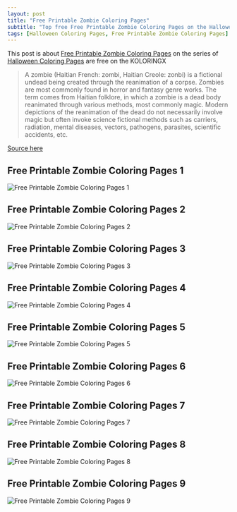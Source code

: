 ```yaml
---
layout: post
title: "Free Printable Zombie Coloring Pages"
subtitle: "Top free Free Printable Zombie Coloring Pages on the Halloween Coloring Pages at koloringx.xyz "
tags: [Halloween Coloring Pages, Free Printable Zombie Coloring Pages]
---
```

This post is about [Free Printable Zombie Coloring Pages](http://koloringx.xyz/blog/Free-Printable-Zombie-Coloring-Pages) on the series of [Halloween Coloring Pages](http://koloringx.xyz) are free on the KOLORINGX
> A zombie (Haitian French: zombi, Haitian Creole: zonbi) is a fictional undead being created through the reanimation of a corpse. Zombies are most commonly found in horror and fantasy genre works. The term comes from Haitian folklore, in which a zombie is a dead body reanimated through various methods, most commonly magic. Modern depictions of the reanimation of the dead do not necessarily involve magic but often invoke science fictional methods such as carriers, radiation, mental diseases, vectors, pathogens, parasites, scientific accidents, etc.

[Source here](https://en.wikipedia.org/wiki/Zombie)
## Free Printable Zombie Coloring Pages 1
![Free Printable Zombie Coloring Pages 1](http://koloringx.xyz/Halloween-Coloring-Pages/Free-Printable-Zombie-Coloring-Pages%20(1).png)

<script async src="https://pagead2.googlesyndication.com/pagead/js/adsbygoogle.js"></script> <!-- Koloringx --> 
 <ins class="adsbygoogle"  
   style="display:block"   
  data-ad-client="ca-pub-6753140515841889"   
  data-ad-slot="2585677186"  
   data-ad-format="auto"  
   data-full-width-responsive="true"></ins> 
 <script>  
   (adsbygoogle = window.adsbygoogle || []).push({}); 
 </script>

## Free Printable Zombie Coloring Pages 2
![Free Printable Zombie Coloring Pages 2](http://koloringx.xyz/Halloween-Coloring-Pages/Free-Printable-Zombie-Coloring-Pages%20(2).png)
## Free Printable Zombie Coloring Pages 3
![Free Printable Zombie Coloring Pages 3](http://koloringx.xyz/Halloween-Coloring-Pages/Free-Printable-Zombie-Coloring-Pages%20(3).png)
## Free Printable Zombie Coloring Pages 4
![Free Printable Zombie Coloring Pages 4](http://koloringx.xyz/Halloween-Coloring-Pages/Free-Printable-Zombie-Coloring-Pages%20(4).png)
## Free Printable Zombie Coloring Pages 5
![Free Printable Zombie Coloring Pages 5](http://koloringx.xyz/Halloween-Coloring-Pages/Free-Printable-Zombie-Coloring-Pages%20(5).png)

<script async src="https://pagead2.googlesyndication.com/pagead/js/adsbygoogle.js"></script> <!-- Koloringx --> 
 <ins class="adsbygoogle"  
   style="display:block"   
  data-ad-client="ca-pub-6753140515841889"   
  data-ad-slot="2585677186"  
   data-ad-format="auto"  
   data-full-width-responsive="true"></ins> 
 <script>  
   (adsbygoogle = window.adsbygoogle || []).push({}); 
 </script>

## Free Printable Zombie Coloring Pages 6
![Free Printable Zombie Coloring Pages 6](http://koloringx.xyz/Halloween-Coloring-Pages/Free-Printable-Zombie-Coloring-Pages%20(6).png)
## Free Printable Zombie Coloring Pages 7
![Free Printable Zombie Coloring Pages 7](http://koloringx.xyz/Halloween-Coloring-Pages/Free-Printable-Zombie-Coloring-Pages%20(7).png)
## Free Printable Zombie Coloring Pages 8
![Free Printable Zombie Coloring Pages 8](http://koloringx.xyz/Halloween-Coloring-Pages/Free-Printable-Zombie-Coloring-Pages%20(8).png)
## Free Printable Zombie Coloring Pages 9
![Free Printable Zombie Coloring Pages 9](http://koloringx.xyz/Halloween-Coloring-Pages/Free-Printable-Zombie-Coloring-Pages%20(9).png)
